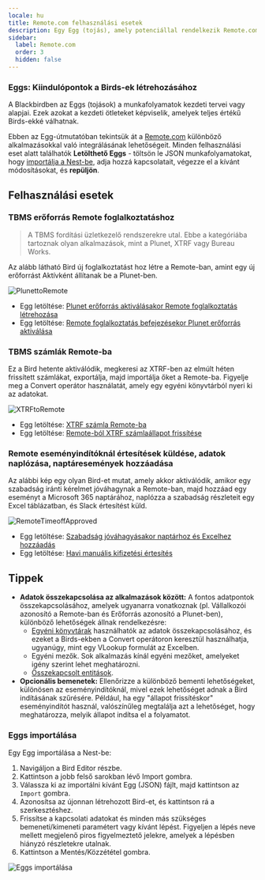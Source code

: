 ```yaml
---
locale: hu
title: Remote.com felhasználási esetek
description: Egy Egg (tojás), amely potenciállal rendelkezik Remote.com-mal kapcsolatos Birds (madarak) létrehozására
sidebar:
  label: Remote.com
  order: 3
  hidden: false
---
```


### Eggs: Kiindulópontok a Birds-ek létrehozásához

A Blackbirdben az Eggs (tojások) a munkafolyamatok kezdeti tervei vagy alapjai. Ezek azokat a kezdeti ötleteket képviselik, amelyek teljes értékű Birds-ekké válhatnak.

Ebben az Egg-útmutatóban tekintsük át a [Remote.com](../../apps/remote/) különböző alkalmazásokkal való integrálásának lehetőségeit. Minden felhasználási eset alatt találhatók **Letölthető Eggs** - töltsön le JSON munkafolyamatokat, hogy [importálja a Nest-be](../../eggs/remote/#importing-eggs), adja hozzá kapcsolatait, végezze el a kívánt módosításokat, és **repüljön**.

## Felhasználási esetek

### TBMS erőforrás Remote foglalkoztatáshoz

> A TBMS fordítási üzletkezelő rendszerekre utal. Ebbe a kategóriába tartoznak olyan alkalmazások, mint a Plunet, XTRF vagy Bureau Works.

Az alább látható Bird új foglalkoztatást hoz létre a Remote-ban, amint egy új erőforrást Aktívként állítanak be a Plunet-ben.

![PlunettoRemote](~/assets/docs/eggs/PlunetResourceActivatedCreateRemoteEmployment.png)

- Egg letöltése: <a href="https://docs.blackbird.io/downloads/Plunet_resource_activated_to_Remote_Employment.json" download>Plunet erőforrás aktiválásakor Remote foglalkoztatás létrehozása</a>
- Egg letöltése: <a href="https://docs.blackbird.io/downloads/Remote_employment_completed_set_Plunet_resource_Active.json" download>Remote foglalkoztatás befejezésekor Plunet erőforrás aktiválása</a>

### TBMS számlák Remote-ba

Ez a Bird hetente aktiválódik, megkeresi az XTRF-ben az elmúlt héten frissített számlákat, exportálja, majd importálja őket a Remote-ba. Figyelje meg a Convert operátor használatát, amely egy egyéni könyvtárból nyeri ki az adatokat.

![XTRFtoRemote](~/assets/docs/eggs/XtrfInvoiceToRemote.png)

- Egg letöltése: <a href="https://docs.blackbird.io/downloads/XTRF_invoice_to_Remote.json" download>XTRF számla Remote-ba</a>
- Egg letöltése: <a href="https://docs.blackbird.io/downloads/Remote_to_XTRF_invoice_status_update.json" download>Remote-ból XTRF számlaállapot frissítése</a>

### Remote eseményindítóknál értesítések küldése, adatok naplózása, naptáresemények hozzáadása

Az alábbi kép egy olyan Bird-et mutat, amely akkor aktiválódik, amikor egy szabadság iránti kérelmet jóváhagynak a Remote-ban, majd hozzáad egy eseményt a Microsoft 365 naptárához, naplózza a szabadság részleteit egy Excel táblázatban, és Slack értesítést küld.

![RemoteTimeoffApproved](~/assets/docs/eggs/RemoteTimeoffApproved.png)

- Egg letöltése: <a href="https://docs.blackbird.io/downloads/On_timeoff_approved_add_to_Calendar_Excel.json" download>Szabadság jóváhagyásakor naptárhoz és Excelhez hozzáadás</a>
- Egg letöltése: <a href="https://docs.blackbird.io/downloads/Manual_payout_notification.json" download>Havi manuális kifizetési értesítés</a>

## Tippek

- **Adatok összekapcsolása az alkalmazások között:** A fontos adatpontok összekapcsolásához, amelyek ugyanarra vonatkoznak (pl. Vállalkozói azonosító a Remote-ban és Erőforrás azonosító a Plunet-ben), különböző lehetőségek állnak rendelkezésre:
    - [Egyéni könyvtárak](../../concepts/libraries/#custom-libraries) használhatók az adatok összekapcsolásához, és ezeket a Birds-ekben a Convert operátoron keresztül használhatja, ugyanúgy, mint egy VLookup formulát az Excelben.
    - Egyéni mezők. Sok alkalmazás kínál egyéni mezőket, amelyeket igény szerint lehet meghatározni.
    - [Összekapcsolt entitások](../../guides/entity-linking/).
- **Opcionális bemenetek:** Ellenőrizze a különböző bementi lehetőségeket, különösen az eseményindítóknál, mivel ezek lehetőséget adnak a Bird indításának szűrésére. Például, ha egy "állapot frissítéskor" eseményindítót használ, valószínűleg megtalálja azt a lehetőséget, hogy meghatározza, melyik állapot indítsa el a folyamatot.

### Eggs importálása

Egy Egg importálása a Nest-be:

1. Navigáljon a Bird Editor részbe.
2. Kattintson a jobb felső sarokban lévő Import gombra.
3. Válassza ki az importálni kívánt Egg (JSON) fájlt, majd kattintson az `Import` gombra.
4. Azonosítsa az újonnan létrehozott Bird-et, és kattintson rá a szerkesztéshez.
5. Frissítse a kapcsolati adatokat és minden más szükséges bemeneti/kimeneti paramétert vagy kívánt lépést. Figyeljen a lépés neve mellett megjelenő piros figyelmeztető jelekre, amelyek a lépésben hiányzó részletekre utalnak.
6. Kattintson a Mentés/Közzététel gombra.

![Eggs importálása](~/assets/docs/eggs/ImportEggs.gif)